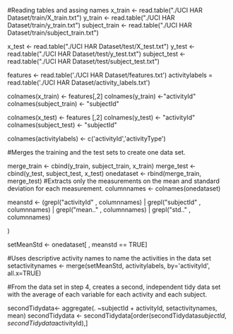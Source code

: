 #Reading tables and assing names
x_train <- read.table("./UCI HAR Dataset/train/X_train.txt")
y_train <- read.table("./UCI HAR Dataset/train/y_train.txt")
subject_train <- read.table("./UCI HAR Dataset/train/subject_train.txt")

x_test <- read.table("./UCI HAR Dataset/test/X_test.txt")
y_test <- read.table("./UCI HAR Dataset/test/y_test.txt")
subject_test <- read.table("./UCI HAR Dataset/test/subject_test.txt")

features <- read.table('./UCI HAR Dataset/features.txt')
activitylabels = read.table('./UCI HAR Dataset/activity_labels.txt')

colnames(x_train) <- features[,2] 
colnames(y_train) <-"activityId"
colnames(subject_train) <- "subjectId"

colnames(x_test) <- features [,2] 
colnames(y_test) <- "activityId"
colnames(subject_test) <- "subjectId"

colnames(activitylabels) <- c('activityId','activityType')

#Merges the training and the test sets to create one data set.

merge_train <- cbind(y_train, subject_train, x_train)
merge_test <- cbind(y_test, subject_test, x_test)
onedataset <- rbind(merge_train, merge_test)
#Extracts only the measurements on the mean and standard deviation for each measurement. 
columnnames <- colnames(onedataset)

meanstd <- (grepl("activityId" , columnnames) | 
                   grepl("subjectId" , columnnames) | 
                   grepl("mean.." , columnnames) | 
                   grepl("std.." , columnnames) 
            
)

setMeanStd <- onedataset[ , meanstd == TRUE]


#Uses descriptive activity names to name the activities in the data set
setactivitynames <- merge(setMeanStd, activitylabels,
                              by='activityId',
                              all.x=TRUE)
 
#From the data set in step 4, creates a second, independent tidy data set with the average of each variable for each activity and each subject.

secondTidydata<- aggregate(. ~subjectId + activityId, setactivitynames, mean)
secondTidydata <- secondTidydata[order(secondTidydata$subjectId, secondTidydata$activityId),]


